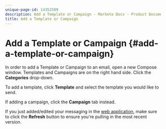 ```yaml
---
unique-page-id: 14352589
description: Add a Template or Campaign - Marketo Docs - Product Documentation
title: Add a Template or Campaign
---
```


# Add a Template or Campaign {#add-a-template-or-campaign}

In order to add a Template or Campaign to an email, open a new Compose window. Templates and Campaigns are on the right hand side. Click the **Categories** drop-down.

To add a template, click **Template** and select the template you would like to send.

If adding a campaign, click the **Campaign** tab instead.

If you just added/edited your messaging in the [web application](https://toutapp.com/login), make sure to click the **Refresh** button to ensure you're pulling in the most recent version.
